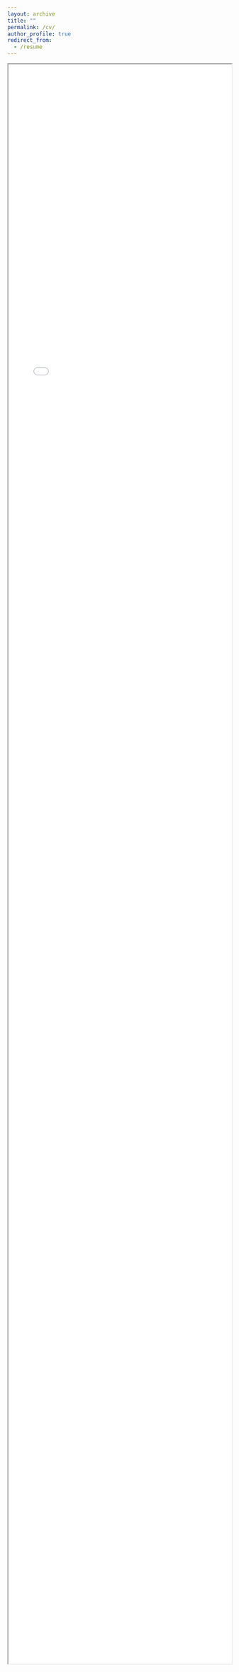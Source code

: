 ```yaml
---
layout: archive
title: ""
permalink: /cv/
author_profile: true
redirect_from:
  - /resume
---
```


<iframe style="width:100%; height:90vh" src="/files/CV-FERRO.pdf"></iframe>

<!--

#{% include base_path %}
#
#Education
#======
#* Ph.D in Version Control Theory, GitHub University, 2018 (expected)
#* M.S. in Jekyll, GitHub University, 2014
#* B.S. in GitHub, GitHub University, 2012
#
#Work experience
#======
#* Spring 2024: Academic Pages Collaborator
#  * Github University
#  * Duties includes: Updates and improvements to template
#  * Supervisor: The Users
#
#* Fall 2015: Research Assistant
#  * Github University
#  * Duties included: Merging pull requests
#  * Supervisor: Professor Hub
#
#* Summer 2015: Research Assistant
#  * Github University
#  * Duties included: Tagging issues
#  * Supervisor: Professor Git
#  
#Skills
#======
#* Skill 1
#* Skill 2
#  * Sub-skill 2.1
#  * Sub-skill 2.2
#  * Sub-skill 2.3
#* Skill 3
#
#Publications
#======
#  <ul>{% for post in site.publications reversed %}
#    {% include archive-single-cv.html %}
#  {% endfor %}</ul>
#  
#Talks
#======
#  <ul>{% for post in site.talks reversed %}
#    {% include archive-single-talk-cv.html  %}
#  {% endfor %}</ul>
#  
#Teaching
#======
#  <ul>{% for post in site.teaching reversed %}
#    {% include archive-single-cv.html %}
#  {% endfor %}</ul>
#  
#Service and leadership
#======
#* Currently signed in to 43 different slack teams


-->
